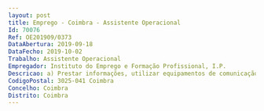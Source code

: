 ```yaml
--- 
layout: post
title: Emprego - Coimbra - Assistente Operacional
Id: 70076
Ref: OE201909/0373
DataAbertura: 2019-09-18
DataFecho: 2019-10-02
Trabalho: Assistente Operacional
Empregador: Instituto do Emprego e Formação Profissional, I.P.
Descricao: a) Prestar informações, utilizar equipamentos de comunicação, incluindo estabelecer e encaminhar ligações telefónicas, receber e transmitir mensagens b) Exercer as tarefas de atendimento, bem como encaminhamento de utentes c) Exercer atividades de apoio aos serviços de modo a permitir o seu normal funcionamento d) Reproduzir documentos com utilização de equipamento próprio, assegurando a sua manutenção e gestão de stocks necessários ao seu funcionamento.
CodigoPostal: 3025-041 Coimbra
Concelho: Coimbra
Distrito: Coimbra
--- 
```

